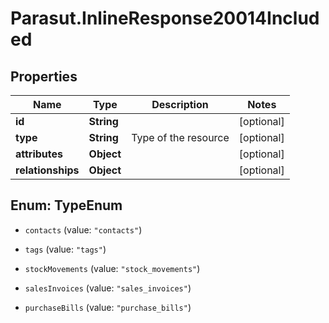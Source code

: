 # Parasut.InlineResponse20014Included

## Properties
Name | Type | Description | Notes
------------ | ------------- | ------------- | -------------
**id** | **String** |  | [optional] 
**type** | **String** | Type of the resource | [optional] 
**attributes** | **Object** |  | [optional] 
**relationships** | **Object** |  | [optional] 


<a name="TypeEnum"></a>
## Enum: TypeEnum


* `contacts` (value: `"contacts"`)

* `tags` (value: `"tags"`)

* `stockMovements` (value: `"stock_movements"`)

* `salesInvoices` (value: `"sales_invoices"`)

* `purchaseBills` (value: `"purchase_bills"`)




